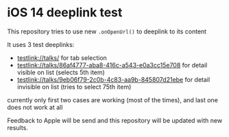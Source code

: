 #  iOS 14 deeplink test

This repository tries to use new `.onOpenUrl()` to deeplink to its content

It uses 3 test deeplinks:

* [testlink://talks/](testlink://talks/) 
    for tab selection
* [testlink://talks/86af4777-aba8-416c-a543-e0a3cc15e708](testlink://talks/86af4777-aba8-416c-a543-e0a3cc15e708)
    for detail visible on list (selects 5th item)
* [testlink://talks/9eb06f79-2c0b-4c83-aa9b-845807d21ebe](testlink://talks/9eb06f79-2c0b-4c83-aa9b-845807d21ebe)
    for detail invisible on list (tries to select 75th item)

currently only first two cases are working (most of the times), and last one does not work at all

Feedback to Apple will be send and this repository will be updated with new results.

